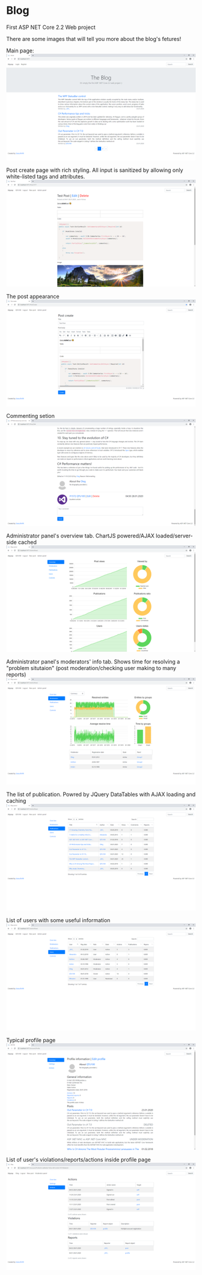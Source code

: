 # Blog
First ASP NET Core 2.2 Web project

There are some images that will tell you more about the blog's fetures!

Main page:
![1](Presentation/1.png)

Post create page with rich styling. All input is sanitized by allowing only white-listed tags and attributes.
![1](Presentation/3.png)

The post appearance
![1](Presentation/2.png)


Commenting setion 
![1](Presentation/4.png)

Administrator panel's overview tab. ChartJS powered/AJAX loaded/server-side cached
![1](Presentation/5.png)

Administrator panel's moderators' info tab. Shows time for resolving a "problem situtaion" (post moderation/checking user making to many reports)
![1](Presentation/6.png)

The list of publication. Powred by JQuery DataTables with AJAX loading and caching
![1](Presentation/7.png)

List of users with some useful information
![1](Presentation/8.png)

Typical profile page
![1](Presentation/9.png)

List of user's violations/reports/actions inside profile page
![1](Presentation/10.png)
